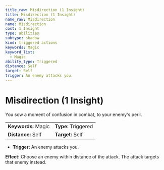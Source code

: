 ```yaml
---
title_raw: Misdirection (1 Insight)
title: Misdirection (1 Insight)
name_raw: Misdirection
name: Misdirection
cost: 1 Insight
type: abilities
subtype: shadow
kind: triggered actions
keywords: Magic
keyword_list:
  - Magic
ability_type: Triggered
distance: Self
target: Self
trigger: An enemy attacks you.
---
```


# Misdirection (1 Insight)

You sow a moment of confusion in combat, to your enemy's peril.

|                     |                     |
| :------------------ | :------------------ |
| **Keywords:** Magic | **Type:** Triggered |
| **Distance:** Self  | **Target:** Self    |

- **Trigger:** An enemy attacks you.

**Effect:** Choose an enemy within distance of the attack. The attack targets that enemy instead.
